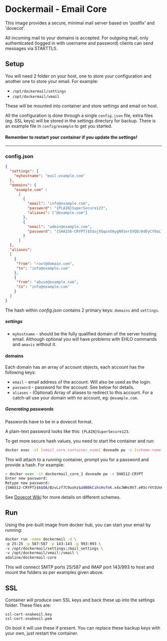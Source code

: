 Dockermail - Email Core
==========
This image provides a secure, minimal mail server based on 'postfix' and 'dovecot'.

All incoming mail to your domains is accepted.
For outgoing mail, only authenticated (logged in with username and password) clients can send messages via STARTTLS.

## Setup
You will need 2 folder on your host, one to store your configuration and another one to store your email. For example:
  * `/opt/dockermail/settings`
  * `/opt/dockermail/vmail`

These will be mounted into container and store settings and email on host.

All the configuration is done through a single `config.json` file, extra files (eg. SSL keys) will be stored in the settings directory for backup.
There is an example file in `config/example` to get you started.

#### Remember to restart your container if you update the settings!
---

### config.json
```json
{
  "settings": {
    "myhostname": "mail.example.com"
  },
  "domains": {
    "example.com" :
      [
        {
          "email": "info@example.com",
          "password": "{PLAIN}SuperSecure123",
          "aliases": ["@example.com"]
        },
        {
          "email": "admin@example.com",
          "password": "{SHA256-CRYPT}$5$ojXGqoxOAygN91er$VQD/8dDyCYOaLl2yLJlRFXgl.NSrB3seZGXBRMdZAr6"
        }
      ]
  },
  "aliases":
  [
    {
     "from": "root@domain.com",
     "to": "info@example.com"
    },
    {
     "from": "abuse@example.com",
     "to": "info@example.com"
    }
  ]
}

```
The hash within *config.json* contains 2 primary keys: `domains` and `settings`.

##### settings
* `myhostname` - should be the fully qualified domain of the server hosting email. Although optional you will have problems with EHLO commands and `amavis` without it.

#### domains
Each domain has an array of account objects, each account has the following keys:
* `email` - email address of the account. Will also be used as the login.
* `password` - password for the account. See below for details.
* `aliases` - (Optional) Array of aliases to redirect to this account. For a catch-all use your domain with no account, eg: `@example.com`.

##### Generating passwords
Passwords have to be in a dovecot format.

A plain-text password looks like this: `{PLAIN}SuperSecure123`.

To get more secure hash values, you need to start the container and run:
```bash
docker exec -it [email_core_container_name] doveadm pw -s [scheme-name]
```
This will attach to a running container, prompt you for a password and provide a hash. For example:
```bash
> docker exec -it dockermail_core_1 doveadm pw -s SHA512-CRYPT
Enter new password:
Retype new password:
{SHA512-CRYPT}$6$OA/BzvLzf7C9uohz$a9B0kCihcHsfnK.x4xJWHs9V7.eR5crVtSUn6hoe6p03oea34.uxkozRUw7RYu13z26xNniY3M1kZu4CgSVaB/
```
See [Dovecot Wiki](http://wiki.dovecot.org/Authentication/PasswordSchemes) for more details on different schemes.

## Run
Using the pre-built image from docker hub, you can start your email by running:
```bash
docker run -name dockermail -d \
-p 25:25 -p 587:587 -p 143:143 -p 993:993 \
-v /opt/dockermail/settings:/mail_settings \
-v /opt/dockermail/vmail:/vmail \
adaline/dockermail-core
```
This will connect SMTP ports 25/587 and IMAP port 143/993 to host and mount the folders as per examples given above.

## SSL
Container will produce own SSL keys and back these up into the settings folder. These files are:
```
ssl-cert-snakeoil.key
ssl-cert-snakeoil.pem
```
On boot it will use these if present. You can replace these backup keys with your own, just restart the container.
